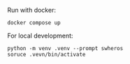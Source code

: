
Run with docker:

    docker compose up


For local development:

    python -m venv .venv --prompt swheros
    soruce .vevn/bin/activate